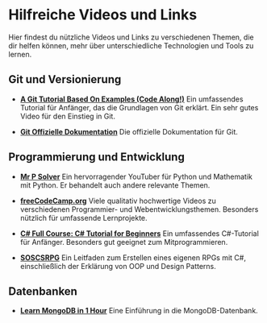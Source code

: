 # Hilfreiche Videos und Links

Hier findest du nützliche Videos und Links zu verschiedenen Themen, die dir helfen können, mehr über unterschiedliche Technologien und Tools zu lernen.

## Git und Versionierung

- **[A Git Tutorial Based On Examples (Code Along!)](https://www.youtube.com/watch?v=wPq-okUgiUU)**
  Ein umfassendes Tutorial für Anfänger, das die Grundlagen von Git erklärt. Ein sehr gutes Video für den Einstieg in Git.
  
- **[Git Offizielle Dokumentation](https://git-scm.com/doc)**
  Die offizielle Dokumentation für Git.

## Programmierung und Entwicklung

- **[Mr P Solver](https://www.youtube.com/@MrPSolver)**
  Ein hervorragender YouTuber für Python und Mathematik mit Python. Er behandelt auch andere relevante Themen.

- **[freeCodeCamp.org](https://www.youtube.com/@freecodecamp)**
  Viele qualitativ hochwertige Videos zu verschiedenen Programmier- und Webentwicklungsthemen. Besonders nützlich für umfassende Lernprojekte.

- **[C# Full Course: C# Tutorial for Beginners](https://www.youtube.com/watch?v=M5ugY7fWydE&t=21973s)**
  Ein umfassendes C#-Tutorial für Anfänger. Besonders gut geeignet zum Mitprogrammieren.

- **[SOSCSRPG](https://www.youtube.com/@SOSCSRPG)**
  Ein Leitfaden zum Erstellen eines eigenen RPGs mit C#, einschließlich der Erklärung von OOP und Design Patterns.

## Datenbanken

- **[Learn MongoDB in 1 Hour](https://www.youtube.com/watch?v=c2M-rlkkT5o&t=28s)**
  Eine Einführung in die MongoDB-Datenbank.
